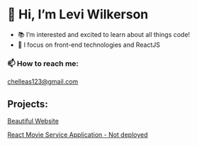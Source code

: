# 👋 Hi, I’m Levi Wilkerson
- 📚 I’m interested and excited to learn about all things code!
- 🔎 I focus on front-end technologies and ReactJS
### 📫 How to reach me:
<chelleas123@gmail.com>

## Projects:

[Beautiful Website](https://leviwilkerson1.netlify.app/)

[React Movie Service Application - Not deployed](https://github.com/leviFrosty/vidlyReactProject)
